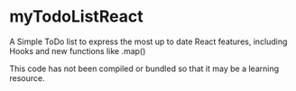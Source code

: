# myTodoListReact
A Simple ToDo list to express the most up to date React features, including Hooks and new functions like .map()

This code has not been compiled or bundled so that it may be a learning resource. 

